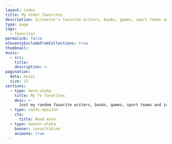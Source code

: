 ```yaml
---
layout: index
title: My other favorites
description: Silvestar's favorite writers, books, games, sport teams and individuals, and more.
type: page
tags:
  - favorites
permalink: false
eleventyExcludeFromCollections: true
thumbnail:
music:
  - src:
    title:
    description: >-
pagination:
  data: music
  size: 12
sections:
  - type: hero-alpha
    title: My TV favorites
    desc: >-
      Just my random favorite writers, books, games, sport teams and individuals, and other.
  - type: cards-epsilon
    cta:
      title: Read more
  - type: banner-alpha
    banner: consultation
    animate: true
---
```

